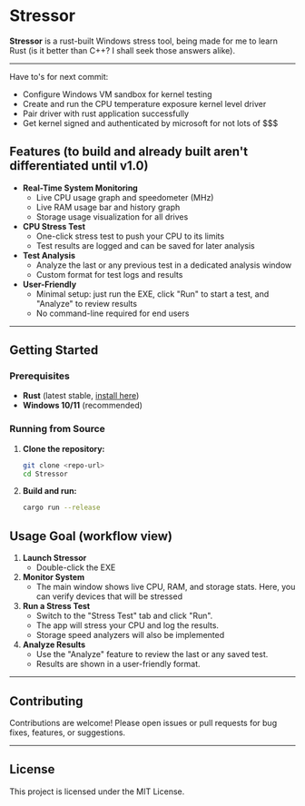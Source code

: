 # Stressor

**Stressor** is a rust-built Windows stress tool, being made for me to learn Rust (is it better than C++? I shall seek those answers alike).

---

Have to's for next commit:
- Configure Windows VM sandbox for kernel testing
- Create and run the CPU temperature exposure kernel level driver
- Pair driver with rust application successfully
- Get kernel signed and authenticated by microsoft for not lots of $$$

## Features (to build and already built aren't differentiated until v1.0)

- **Real-Time System Monitoring**
  - Live CPU usage graph and speedometer (MHz)
  - Live RAM usage bar and history graph
  - Storage usage visualization for all drives
- **CPU Stress Test**
  - One-click stress test to push your CPU to its limits
  - Test results are logged and can be saved for later analysis
- **Test Analysis**
  - Analyze the last or any previous test in a dedicated analysis window
  - Custom format for test logs and results
- **User-Friendly**
  - Minimal setup: just run the EXE, click "Run" to start a test, and "Analyze" to review results
  - No command-line required for end users

---

## Getting Started

### Prerequisites
- **Rust** (latest stable, [install here](https://rustup.rs/))
- **Windows 10/11** (recommended)

### Running from Source

1. **Clone the repository:**
   ```sh
   git clone <repo-url>
   cd Stressor
   ```
2. **Build and run:**
   ```sh
   cargo run --release
   ```

## Usage Goal (workflow view)

1. **Launch Stressor**
   - Double-click the EXE
2. **Monitor System**
   - The main window shows live CPU, RAM, and storage stats. Here, you can verify devices that will be stressed
3. **Run a Stress Test**
   - Switch to the "Stress Test" tab and click "Run".
   - The app will stress your CPU and log the results.
   - Storage speed analyzers will also be implemented
4. **Analyze Results**
   - Use the "Analyze" feature to review the last or any saved test.
   - Results are shown in a user-friendly format.

---

## Contributing

Contributions are welcome! Please open issues or pull requests for bug fixes, features, or suggestions.

---

## License

This project is licensed under the MIT License.